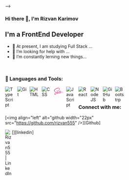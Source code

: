 -->

### Hi there 👋, I'm Rizvan Karimov


## I'm a FrontEnd Developer

- 🔭 At present, I am studying Full Stack ...
- 💪 I’m looking for help with ...
- 🥅 I’m constantly lerning new things...

<br />

### 🧰 Languages and Tools:

<img align="left" alt="TypeScript" width="30px" style="padding-right:10px;" src="https://cdn.jsdelivr.net/gh/devicons/devicon/icons/typescript/typescript-plain.svg" />
<img align="left" alt="Git" width="30px" style="padding-right:10px;" src="https://cdn.jsdelivr.net/gh/devicons/devicon/icons/git/git-original.svg" />
<img align="left" alt="HTML" width="30px" style="padding-right:10px;" src="https://cdn.jsdelivr.net/gh/devicons/devicon/icons/html5/html5-plain.svg" />
<img align="left" alt="CSS" width="30px" style="padding-right:10px;" src="https://cdn.jsdelivr.net/gh/devicons/devicon/icons/css3/css3-plain.svg" />
<img align="left" alt="SASS" width="30px"  style="padding-right:10px;" src="https://raw.githubusercontent.com/github/explore/80688e429a7d4ef2fca1e82350fe8e3517d3494d/topics/sass/sass.png" />
<img align="left" alt="JavaScript" width="30px" style="padding-right:10px;" src="https://cdn.jsdelivr.net/gh/devicons/devicon/icons/javascript/javascript-plain.svg" />
<img align="left" alt="React" width="30px" style="padding-right:10px;" src="https://cdn.jsdelivr.net/gh/devicons/devicon/icons/react/react-original.svg" />
<img align="left" alt="NodeJS" width="30px" style="padding-right:10px;" src="https://cdn.jsdelivr.net/gh/devicons/devicon/icons/nodejs/nodejs-original.svg" />
<img align="left" alt="GitHub" width="30px" style="padding-right:10px;" src="https://cdn.jsdelivr.net/gh/devicons/devicon/icons/github/github-original.svg" />
<img align="left" alt="Bootstrp" width="30px" style="padding-right:10px;" src="hhttps://cdn.jsdelivr.net/npm/bootstrap-icon-element@1.0.0/bootstrap-icon-element.min.js" />
<br />
<br />

### Connect with me:

[<img align="left" alt="github width="22px" src="https://github.com/rizvan555" />][Github]

[<img align="left" alt="Rizvan555 | LinkedIn" width="22px" src="hhttps://www.linkedin.com/in/rizvan-karimov-b90a26243/.svg" />][linkedin]

